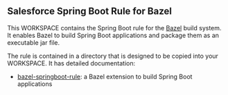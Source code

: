## Salesforce Spring Boot Rule for Bazel

This WORKSPACE contains the Spring Boot rule for the [Bazel](https://bazel.build/) build system.
It enables Bazel to build Spring Boot applications and package them as an executable jar file.

The rule is contained in a directory that is designed to be copied into your WORKSPACE.
It has detailed documentation:
- [bazel-springboot-rule](tools/springboot): a Bazel extension to build Spring Boot applications
